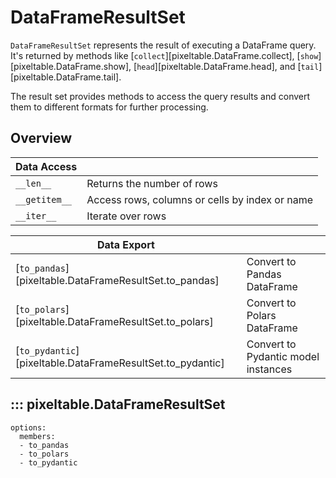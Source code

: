 # DataFrameResultSet

`DataFrameResultSet` represents the result of executing a DataFrame query. It's returned by methods like 
[`collect`][pixeltable.DataFrame.collect], [`show`][pixeltable.DataFrame.show], 
[`head`][pixeltable.DataFrame.head], and [`tail`][pixeltable.DataFrame.tail].

The result set provides methods to access the query results and convert them to different formats for further processing.

## Overview

| Data Access                          |                                  |
|--------------------------------------|----------------------------------|
| `__len__`                            | Returns the number of rows       |
| `__getitem__`                        | Access rows, columns or cells by index or name |
| `__iter__`                           | Iterate over rows                |

| Data Export                                                      |                                     |
|------------------------------------------------------------------|-------------------------------------|
| [`to_pandas`][pixeltable.DataFrameResultSet.to_pandas]          | Convert to Pandas DataFrame         |
| [`to_polars`][pixeltable.DataFrameResultSet.to_polars]          | Convert to Polars DataFrame         |
| [`to_pydantic`][pixeltable.DataFrameResultSet.to_pydantic]      | Convert to Pydantic model instances |

## ::: pixeltable.DataFrameResultSet

    options:
      members:
      - to_pandas
      - to_polars 
      - to_pydantic 